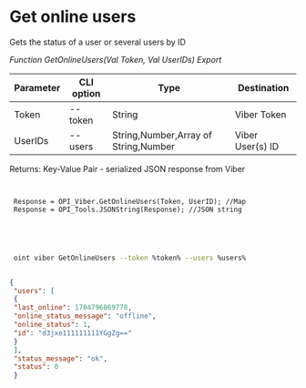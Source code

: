 ﻿---
sidebar_position: 4
---

# Get online users
 Gets the status of a user or several users by ID


*Function GetOnlineUsers(Val Token, Val UserIDs) Export*

 | Parameter | CLI option | Type | Destination |
 |-|-|-|-|
 | Token | --token | String | Viber Token |
 | UserIDs | --users | String,Number,Array of String,Number | Viber User(s) ID |

 
 Returns: Key-Value Pair - serialized JSON response from Viber

```bsl title="Code example"
	
 
 Response = OPI_Viber.GetOnlineUsers(Token, UserID); //Map
 Response = OPI_Tools.JSONString(Response); //JSON string
 

	
```

```sh title="CLI command example"
 
 oint viber GetOnlineUsers --token %token% --users %users%

```


```json title="Result"

{
 "users": [
 {
 "last_online": 1704796869778,
 "online_status_message": "offline",
 "online_status": 1,
 "id": "d3jxe111111111YGgZg=="
 }
 ],
 "status_message": "ok",
 "status": 0
 }

```

